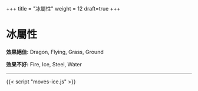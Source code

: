 +++
title = "冰屬性"
weight = 12
draft=true
+++

# 冰屬性


**效果絕佳:**
<span class="TypeBlockList">Dragon, Flying, Grass, Ground</span>

**效果不好:**
<span class="TypeBlockList">Fire, Ice, Steel, Water</span>

---

<div id="MoveList"></div>

{{< script "moves-ice.js" >}}
<script type="text/javascript">
  window.addEventListener("parsePage", ()=>{
    TocInjector.parsePage("Move");
  });

</script>